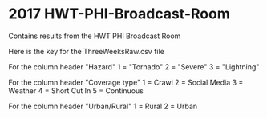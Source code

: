 # 2017 HWT-PHI-Broadcast-Room
Contains results from the HWT PHI Broadcast Room

Here is the key for the ThreeWeeksRaw.csv file

For the column header "Hazard"
1 = "Tornado"
2 = "Severe"
3 = "Lightning"

For the column header "Coverage type"
1 = Crawl
2 = Social Media
3 = Weather
4 = Short Cut In
5 = Continuous

For the column header "Urban/Rural"
1 = Rural
2 = Urban
